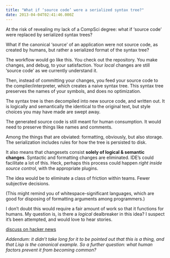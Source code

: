 ```yaml
---
title: "What if ‘source code’ were a serialized syntax tree?"
date: 2013-04-04T02:41:46.000Z
---
```


At the risk of revealing my lack of a CompSci degree: what if ‘source code’ were replaced by serialized syntax trees?

What if the canonical ‘source’ of an application were not source code, as created by humans, but rather a serialized format of the syntax tree?

The workflow would go like this. You check out the repository. You make changes, and debug, to your satisfaction. Your _local_ changes are still ‘source code’ as we currently understand it.

Then, instead of committing your changes, you feed your source code to the complier/interpreter, which creates a naive syntax tree. This syntax tree preserves the names of your symbols, and does no optimization.

The syntax tree is then decompiled into new source code, and written out. It is logically and semantically the identical to the original text, but style choices you may have made are swept away.

The generated source code is still meant for human consumption. It would need to preserve things like names and comments.

Among the things that are obviated: formatting, obviously, but also storage. The serialization includes rules for how the tree is persisted to disk.

It also means that changesets consist **solely of logical &amp; semantic changes**. Syntactic and formatting changes are eliminated. IDE’s could facilitate a lot of this. Heck, perhaps this process could happen _right inside source control_, with the appropriate plugins.

The idea would be to eliminate a class of friction within teams. Fewer subjective decisions.

(This might remind you of whitespace-significant languages, which are good for disposing of formatting arguments among programmers.)

I don’t doubt this would require a fair amount of work so that it functions for humans. My question is, is there a _logical_ dealbreaker in this idea? I suspect it’s been attempted, and would love to hear stories.

[discuss on hacker news](https://news.ycombinator.com/item?id=5490663)

_Addendum: it didn’t take long for it to be pointed out that this is a thing, and that Lisp is the canonical example. So a further question: what human factors prevent it from becoming common?_
